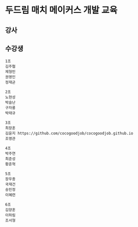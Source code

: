 # 두드림 매치 메이커스 개발 교육

## 강사
    
## 수강생

    1조
    김주협
    제형민
    권영인
    정재균 

    2조
    노현성
    박슬난
    구자룡
    박태규   
    
    3조
    최장훈
    김윤지 https://github.com/cocogoodjob/cocogoodjob.github.io
    조영관
    
    4조
    박주연 
    최준성
    황준혁

    5조
    장우종
    국재건
    송민정
    이혜련
    
    6조 
    김양훈
    이하림
    조서형

